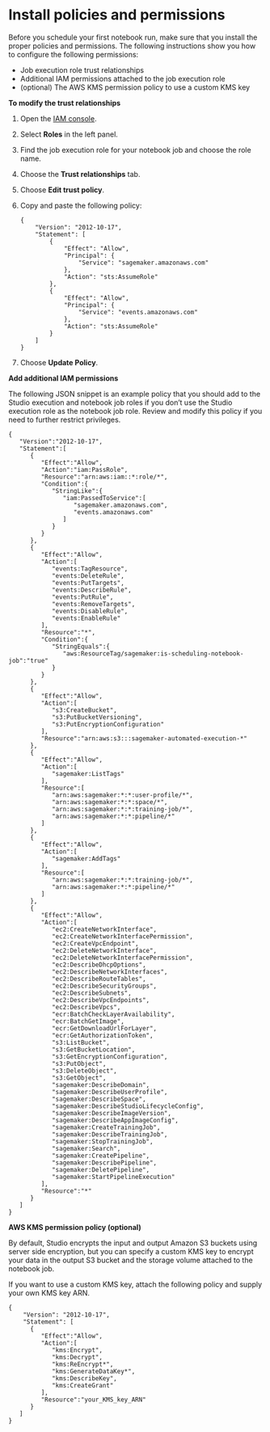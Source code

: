 # Install policies and permissions<a name="scheduled-notebook-policies"></a>

Before you schedule your first notebook run, make sure that you install the proper policies and permissions\. The following instructions show you how to configure the following permissions:
+ Job execution role trust relationships
+ Additional IAM permissions attached to the job execution role
+ \(optional\) The AWS KMS permission policy to use a custom KMS key

**To modify the trust relationships**

1. Open the [IAM console](https://console.aws.amazon.com/iam/)\.

1. Select **Roles** in the left panel\.

1. Find the job execution role for your notebook job and choose the role name\. 

1. Choose the **Trust relationships** tab\.

1. Choose **Edit trust policy**\.

1. Copy and paste the following policy:

   ```
   {
       "Version": "2012-10-17",
       "Statement": [
           {
               "Effect": "Allow",
               "Principal": {
                   "Service": "sagemaker.amazonaws.com"
               },
               "Action": "sts:AssumeRole"
           },
           {
               "Effect": "Allow",
               "Principal": {
                   "Service": "events.amazonaws.com"
               },
               "Action": "sts:AssumeRole"
           }
       ]
   }
   ```

1. Choose **Update Policy**\.

**Add additional IAM permissions**

The following JSON snippet is an example policy that you should add to the Studio execution and notebook job roles if you don’t use the Studio execution role as the notebook job role\. Review and modify this policy if you need to further restrict privileges\.

```
{
   "Version":"2012-10-17",
   "Statement":[
      {
         "Effect":"Allow",
         "Action":"iam:PassRole",
         "Resource":"arn:aws:iam::*:role/*",
         "Condition":{
            "StringLike":{
               "iam:PassedToService":[
                  "sagemaker.amazonaws.com",
                  "events.amazonaws.com"
               ]
            }
         }
      },
      {
         "Effect":"Allow",
         "Action":[
            "events:TagResource",
            "events:DeleteRule",
            "events:PutTargets",
            "events:DescribeRule",
            "events:PutRule",
            "events:RemoveTargets",
            "events:DisableRule",
            "events:EnableRule"
         ],
         "Resource":"*",
         "Condition":{
            "StringEquals":{
               "aws:ResourceTag/sagemaker:is-scheduling-notebook-job":"true"
            }
         }
      },
      {
         "Effect":"Allow",
         "Action":[
            "s3:CreateBucket",
            "s3:PutBucketVersioning",
            "s3:PutEncryptionConfiguration"
         ],
         "Resource":"arn:aws:s3:::sagemaker-automated-execution-*"
      },
      {
         "Effect":"Allow",
         "Action":[
            "sagemaker:ListTags"
         ],
         "Resource":[
            "arn:aws:sagemaker:*:*:user-profile/*",
            "arn:aws:sagemaker:*:*:space/*",
            "arn:aws:sagemaker:*:*:training-job/*",
            "arn:aws:sagemaker:*:*:pipeline/*"
         ]
      },
      {
         "Effect":"Allow",
         "Action":[
            "sagemaker:AddTags"
         ],
         "Resource":[
            "arn:aws:sagemaker:*:*:training-job/*",
            "arn:aws:sagemaker:*:*:pipeline/*"
         ]
      },
      {
         "Effect":"Allow",
         "Action":[
            "ec2:CreateNetworkInterface",
            "ec2:CreateNetworkInterfacePermission",
            "ec2:CreateVpcEndpoint",
            "ec2:DeleteNetworkInterface",
            "ec2:DeleteNetworkInterfacePermission",
            "ec2:DescribeDhcpOptions",
            "ec2:DescribeNetworkInterfaces",
            "ec2:DescribeRouteTables",
            "ec2:DescribeSecurityGroups",
            "ec2:DescribeSubnets",
            "ec2:DescribeVpcEndpoints",
            "ec2:DescribeVpcs",
            "ecr:BatchCheckLayerAvailability",
            "ecr:BatchGetImage",
            "ecr:GetDownloadUrlForLayer",
            "ecr:GetAuthorizationToken",
            "s3:ListBucket",
            "s3:GetBucketLocation",
            "s3:GetEncryptionConfiguration",
            "s3:PutObject",
            "s3:DeleteObject",
            "s3:GetObject",
            "sagemaker:DescribeDomain",
            "sagemaker:DescribeUserProfile",
            "sagemaker:DescribeSpace",
            "sagemaker:DescribeStudioLifecycleConfig",
            "sagemaker:DescribeImageVersion",
            "sagemaker:DescribeAppImageConfig",
            "sagemaker:CreateTrainingJob",
            "sagemaker:DescribeTrainingJob",
            "sagemaker:StopTrainingJob",
            "sagemaker:Search",
            "sagemaker:CreatePipeline",
            "sagemaker:DescribePipeline",
            "sagemaker:DeletePipeline",
            "sagemaker:StartPipelineExecution"
         ],
         "Resource":"*"
      }
   ]
}
```

**AWS KMS permission policy \(optional\)**

By default, Studio encrypts the input and output Amazon S3 buckets using server side encryption, but you can specify a custom KMS key to encrypt your data in the output S3 bucket and the storage volume attached to the notebook job\.

If you want to use a custom KMS key, attach the following policy and supply your own KMS key ARN\.

```
{
    "Version": "2012-10-17",
    "Statement": [
      {
         "Effect":"Allow",
         "Action":[
            "kms:Encrypt",
            "kms:Decrypt",
            "kms:ReEncrypt*",
            "kms:GenerateDataKey*",
            "kms:DescribeKey",
            "kms:CreateGrant"
         ],
         "Resource":"your_KMS_key_ARN"
      }
   ]
}
```